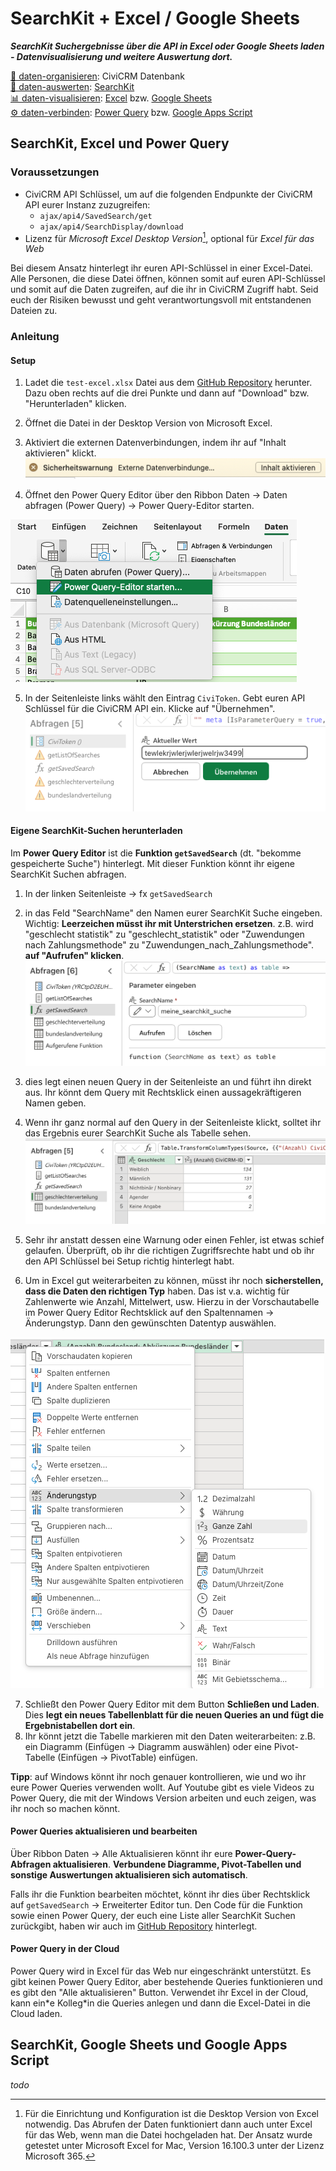 # SearchKit + Excel / Google Sheets

_**SearchKit Suchergebnisse über die API in Excel oder Google Sheets laden - Datenvisualisierung und weitere Auswertung dort.**_

[💾 daten-organisieren](./../1-datenlebenszyklus.html#daten-organisieren): CiviCRM Datenbank <br>
[🔢 daten-auswerten](./../1-datenlebenszyklus.html#daten-auswerten): [SearchKit](./../tools/1-civicrm_intern/4-civicrm-searchkit-chartkit.md#searchkit) <br>
[📊 daten-visualisieren](./../1-datenlebenszyklus.html#daten-visualisieren): [Excel](./../tools/2-tabellenkalkulation.md#microsoft-excel) bzw. [Google Sheets](./../tools/2-tabellenkalkulation.md#google-sheets) <br>
[⚙️ daten-verbinden](./../1-datenlebenszyklus.html#daten-verbinden): [Power Query](./../tools/2-tabellenkalkulation.md#power-query) bzw. [Google Apps Script](./../tools/2-tabellenkalkulation.md#google-apps-script)

## SearchKit, Excel und Power Query

### Voraussetzungen


- CiviCRM API Schlüssel, um auf die folgenden Endpunkte der CiviCRM API eurer Instanz zuzugreifen:
    - `ajax/api4/SavedSearch/get`
    - `ajax/api4/SearchDisplay/download`
- Lizenz für *Microsoft Excel Desktop Version*[^note-powerquery], optional für *Excel für das Web*

<div class="warning">
Bei diesem Ansatz hinterlegt ihr euren API-Schlüssel in einer Excel-Datei. Alle Personen, die diese Datei öffnen, können somit auf euren API-Schlüssel und somit auf die Daten zugreifen, auf die ihr in CiviCRM Zugriff habt. Seid euch der Risiken bewusst und geht verantwortungsvoll mit entstandenen Dateien zu.
</div>

[^note-powerquery]: Für die Einrichtung und Konfiguration ist die Desktop Version von Excel notwendig. Das Abrufen der Daten funktioniert dann auch unter Excel für das Web, wenn man die Datei hochgeladen hat. Der Ansatz wurde getestet unter Microsoft Excel for Mac, Version 16.100.3 unter der Lizenz Microsoft 365.

### Anleitung

#### Setup

1. Ladet die `test-excel.xlsx` Datei aus dem [GitHub Repository](https://github.com/CorrelAid/cdl_civicrm_analyse/blob/main/supporting_code/powerquery/test-excel.xlsx) herunter. Dazu oben rechts auf die drei Punkte und dann auf "Download" bzw. "Herunterladen" klicken.
2. Öffnet die Datei in der Desktop Version von Microsoft Excel. 
3. Aktiviert die externen Datenverbindungen, indem ihr auf "Inhalt aktivieren" klickt.
![Screenshot Sicherheitswarnung "Externe Datenverbindungen aktivieren"](../images/use_cases/3-searchkit-tabellenkalkulation/pq-warning.png)

4. Öffnet den Power Query Editor über den Ribbon Daten -> Daten abfragen (Power Query) -> Power Query-Editor starten.

![Screenshot User Interface um den Power Query Editor zu starten](../images/use_cases/3-searchkit-tabellenkalkulation/pq-editor-starten.png)

5. In der Seitenleiste links wählt den Eintrag `CiviToken`. Gebt euren API Schlüssel für die CiviCRM API ein. Klicke auf "Übernehmen".
![Screenshot User Interface um den CiviToken Parameter zu editieren](../images/use_cases/3-searchkit-tabellenkalkulation/pq-civitoken-edit.png)



#### Eigene SearchKit-Suchen herunterladen

Im **Power Query Editor** ist die **Funktion `getSavedSearch`** (dt. "bekomme gespeicherte Suche") hinterlegt. Mit dieser Funktion könnt ihr eigene SearchKit Suchen abfragen.

1. In der linken Seitenleiste -> fx `getSavedSearch` 
2. in das Feld "SearchName" den Namen eurer SearchKit Suche eingeben. Wichtig: **Leerzeichen müsst ihr mit Unterstrichen ersetzen**. z.B. wird "geschlecht statistik" zu "geschlecht_statistik" oder "Zuwendungen nach Zahlungsmethode" zu "Zuwendungen_nach_Zahlungsmethode". **auf "Aufrufen" klicken**.
![Screenshot User Interface um die Funktion getSavedSearch auszuführen](../images/use_cases/3-searchkit-tabellenkalkulation/pq-exec-fun.png)

3. dies legt einen neuen Query in der Seitenleiste an und führt ihn direkt aus. Ihr könnt dem Query mit Rechtsklick einen aussagekräftigeren Namen geben. 
4. Wenn ihr ganz normal auf den Query in der Seitenleiste klickt, solltet ihr das Ergebnis eurer SearchKit Suche als Tabelle sehen. 
![Screenshot User Interface Ergebnistabelle eines Power Queries](../images/use_cases/3-searchkit-tabellenkalkulation/pq-result.png)
5. Sehr ihr anstatt dessen eine Warnung oder einen Fehler, ist etwas schief gelaufen. Überprüft, ob ihr die richtigen Zugriffsrechte habt und ob ihr den API Schlüssel bei Setup richtig hinterlegt habt.
6. Um in Excel gut weiterarbeiten zu können, müsst ihr noch **sicherstellen, dass die Daten den richtigen Typ** haben. Das ist v.a. wichtig für Zahlenwerte wie Anzahl, Mittelwert, usw. Hierzu in der Vorschautabelle im Power Query Editor Rechtsklick auf den Spaltennamen -> Änderungstyp. Dann den gewünschten Datentyp auswählen.

![Screenshot User Interface um den Datentyp einer Spalte eines Power Query Tables zu ändern](../images/use_cases/3-searchkit-tabellenkalkulation/pq-change-type.png)

7. Schließt den Power Query Editor mit dem Button **Schließen und Laden**. Dies **legt ein neues Tabellenblatt für die neuen Queries an und fügt die Ergebnistabellen dort ein**.
8. Ihr könnt jetzt die Tabelle markieren mit den Daten weiterarbeiten: z.B. ein Diagramm (Einfügen -> Diagramm auswählen) oder eine Pivot-Tabelle (Einfügen -> PivotTable) einfügen.


**Tipp**: auf Windows könnt ihr noch genauer kontrollieren, wie und wo ihr eure Power Queries verwenden wollt. Auf Youtube gibt es viele Videos zu Power Query, die mit der Windows Version arbeiten und euch zeigen, was ihr noch so machen könnt.


#### Power Queries aktualisieren und bearbeiten

Über Ribbon Daten -> Alle Aktualisieren könnt ihr eure **Power-Query-Abfragen aktualisieren**. **Verbundene Diagramme, Pivot-Tabellen und sonstige Auswertungen aktualisieren sich automatisch**.

Falls ihr die Funktion bearbeiten möchtet, könnt ihr dies über Rechtsklick auf `getSavedSearch` -> Erweiterter Editor tun. Den Code für die Funktion sowie einen Power Query, der euch eine Liste aller SearchKit Suchen zurückgibt, haben wir auch im [GitHub Repository](https://github.com/CorrelAid/cdl_civicrm_analyse/tree/main/supporting_code/powerquery) hinterlegt.

#### Power Query in der Cloud
Power Query wird in Excel für das Web nur eingeschränkt unterstützt. Es gibt keinen Power Query Editor, aber bestehende Queries funktionieren und es gibt den "Alle aktualisieren" Button. Verwendet ihr Excel in der Cloud, kann ein\*e Kolleg\*in die Queries anlegen und dann die Excel-Datei in die Cloud laden.

## SearchKit, Google Sheets und Google Apps Script

_todo_
